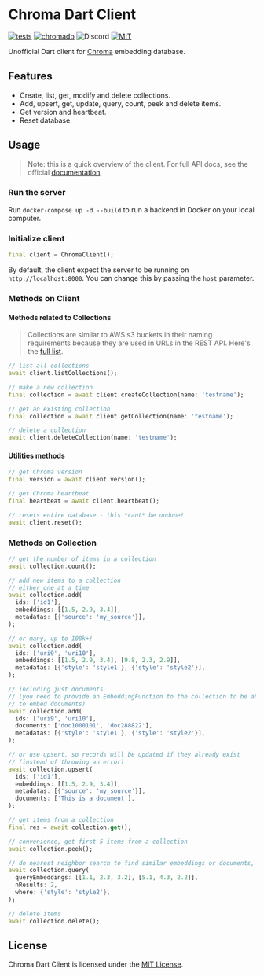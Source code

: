 # Chroma Dart Client

[![tests](https://img.shields.io/github/actions/workflow/status/davidmigloz/langchain_dart/test.yaml?logo=github&label=tests)](https://github.com/davidmigloz/langchain_dart/actions/workflows/test.yaml)
[![chromadb](https://img.shields.io/pub/v/chromadb.svg)](https://pub.dev/packages/chromadb)
![Discord](https://img.shields.io/discord/1123158322812555295?label=discord)
[![MIT](https://img.shields.io/badge/license-MIT-purple.svg)](https://github.com/davidmigloz/langchain_dart/blob/main/LICENSE)

Unofficial Dart client for [Chroma](https://trychroma.com) embedding database.

## Features

- Create, list, get, modify and delete collections.
- Add, upsert, get, update, query, count, peek and delete items.
- Get version and heartbeat.
- Reset database.

## Usage

> Note: this is a quick overview of the client. For full API docs, see the 
> official [documentation](https://docs.trychroma.com).

### Run the server

Run `docker-compose up -d --build` to run a backend in Docker on your local  
computer.

### Initialize client

```dart
final client = ChromaClient();
```

By default, the client expect the server to be running on 
`http://localhost:8000`. You can change this by passing the `host` parameter.

### Methods on Client

#### Methods related to Collections

> Collections are similar to AWS s3 buckets in their naming requirements 
> because they are used in URLs in the REST API. Here's the [full list](https://docs.trychroma.com/usage-guide#creating-inspecting-and-deleting-collections).

```dart
// list all collections
await client.listCollections();

// make a new collection
final collection = await client.createCollection(name: 'testname');

// get an existing collection
final collection = await client.getCollection(name: 'testname');

// delete a collection
await client.deleteCollection(name: 'testname');
```

#### Utilities methods

```dart
// get Chroma version
final version = await client.version();

// get Chroma heartbeat
final heartbeat = await client.heartbeat();

// resets entire database - this *cant* be undone!
await client.reset();
```

### Methods on Collection

```dart
// get the number of items in a collection
await collection.count();

// add new items to a collection
// either one at a time
await collection.add(
  ids: ['id1'],
  embeddings: [[1.5, 2.9, 3.4]],
  metadatas: [{'source': 'my_source'}],
);

// or many, up to 100k+!
await collection.add(
  ids: ['uri9', 'uri10'],
  embeddings: [[1.5, 2.9, 3.4], [9.8, 2.3, 2.9]],
  metadatas: [{'style': 'style1'}, {'style': 'style2'}],
);

// including just documents 
// (you need to provide an EmbeddingFunction to the collection to be able
// to embed documents) 
await collection.add(
  ids: ['uri9', 'uri10'],
  documents: ['doc1000101', 'doc288822'],
  metadatas: [{'style': 'style1'}, {'style': 'style2'}],
);

// or use upsert, so records will be updated if they already exist
// (instead of throwing an error)
await collection.upsert(
  ids: ['id1'],
  embeddings: [[1.5, 2.9, 3.4]],
  metadatas: [{'source': 'my_source'}],
  documents: ['This is a document'],
);

// get items from a collection
final res = await collection.get();

// convenience, get first 5 items from a collection
await collection.peek();

// do nearest neighbor search to find similar embeddings or documents, supports filtering
await collection.query(
  queryEmbeddings: [[1.1, 2.3, 3.2], [5.1, 4.3, 2.2]],
  nResults: 2,
  where: {'style': 'style2'},
);

// delete items
await collection.delete();
```

## License

Chroma Dart Client is licensed under the [MIT License](https://github.com/davidmigloz/langchain_dart/blob/main/LICENSE).
